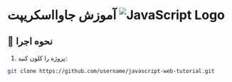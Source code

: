 # آموزش جاوااسکریپت ![JavaScript Logo](https://img.shields.io/badge/JavaScript-F7DF1E?style=for-the-badge&logo=javascript&logoColor=black)



## 🚀 نحوه اجرا

1. پروژه را کلون کنید:
```bash
git clone https://github.com/username/javascript-web-tutorial.git
